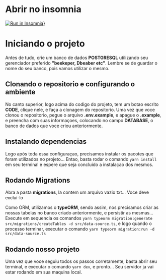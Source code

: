 # Abrir no insomnia

[![Run in Insomnia}](https://insomnia.rest/images/run.svg)](https://insomnia.rest/run/?label=cadastro%20de%20produtos&uri=https%3A%2F%2Fraw.githubusercontent.com%2FMatheusRic%2Fcadastro-de-produtos%2Fmain%2Fdata.json)

# **Iniciando o projeto**

Antes de tudo, crie um banco de dados **POSTGRESQL** utilizando seu gerenciador preferido **"beekeper, Dbeaber etc"**.
Lembre se de guardar o nome do seu banco, pois vamos utilizar o mesmo.

## **Clonando o repositorio e configurando o ambiente**

No canto superior, logo acima do codigo do projeto, tem um botao escrito **CODE**, clique nele, e faça a clonagem do repositorio.
Uma vez que voce clonou o repositorio, pegue o arquivo **.env.example**, e apague o **.example**, e preencha com suas informaçoes,
colocando no campo **DATABASE**, o banco de dados que voce criou anteriormente.

## **Instalando dependencias**

Logo após toda essa configuraçao, precisamos instalar os pacotes que foram utilizados no projeto... Entao, basta rodar o comando `yarn install` em seu terminal e espere que seja concluido a instalaçao dos mesmos.

## **Rodando Migrations**

Abra a pasta **migrations**, la contem um arquivo vazio txt... Voce deve exclui-lo

Como ORM, utilizamos o **typeORM**, sendo assim, nos precisamos criar as nossas tabelas no banco criado anteriormente, e persistir as mesmas... Execute em sequencia os comandos `yarn typeorm migration:generate src/migrations/createTables -d src/data-source.ts`, e logo quando o processo terminar, executar o comando `yarn typeorm migration:run -d src/data-source.ts`

## **Rodando nosso projeto**

Uma vez que voce seguiu todos os passos corretamente, basta abrir seu terminal, e executar o comando `yarn dev`, e pronto... Seu servidor ja vai estar rodando em sua maquina local.
